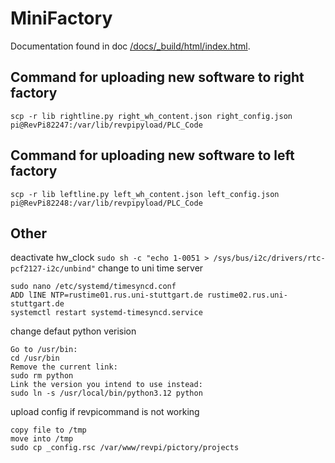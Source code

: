 # MiniFactory

Documentation found in doc [/docs/_build/html/index.html](/docs/_build/html/index.html "/docs/_build/html/index.html").

## Command for uploading new software to right factory

```
scp -r lib rightline.py right_wh_content.json right_config.json pi@RevPi82247:/var/lib/revpipyload/PLC_Code
```

## Command for uploading new software to left factory

```
scp -r lib leftline.py left_wh_content.json left_config.json pi@RevPi82248:/var/lib/revpipyload/PLC_Code
```

## Other

deactivate hw_clock
``sudo sh -c "echo 1-0051 > /sys/bus/i2c/drivers/rtc-pcf2127-i2c/unbind"``
change to uni time server

```
sudo nano /etc/systemd/timesyncd.conf
ADD lINE NTP=rustime01.rus.uni-stuttgart.de rustime02.rus.uni-stuttgart.de
systemctl restart systemd-timesyncd.service
```

change defaut python verision

```
Go to /usr/bin:
cd /usr/bin
Remove the current link:
sudo rm python
Link the version you intend to use instead:
sudo ln -s /usr/local/bin/python3.12 python
```

upload config if revpicommand is not working

```
copy file to /tmp
move into /tmp
sudo cp _config.rsc /var/www/revpi/pictory/projects

```

